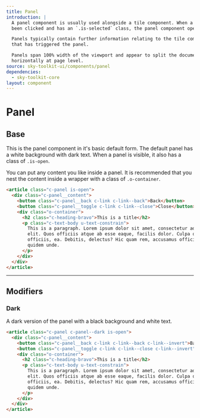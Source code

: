 ```yaml
---
title: Panel
introduction: |
  A panel component is usually used alongside a tile component. When a tile has
  been clicked and has an `.is-selected` class, the panel component opens.

  Panels typically contain further information relating to the tile component
  that has triggered the panel.

  Panels span 100% width of the viewport and appear to split the document
  horizontally at page level.
source: sky-toolkit-ui/components/panel
dependencies:
  - sky-toolkit-core
layout: component
---
```


# Panel

## Base

This is the panel component in it's basic default form. The default panel has a
white background with dark text. When a panel is visible, it also has a class of
`.is-open`.

You can put any content you like inside a panel. It is recommended that you nest
the content inside a wrapper with a class of `.o-container`.

```html { "container": "flush" }
<article class="c-panel is-open">
  <div class="c-panel__content">
    <button class="c-panel__back c-link c-link--back">Back</button>
    <button class="c-panel__toggle c-link c-link--close">Close</button>
    <div class="o-container">
      <h2 class="c-heading-bravo">This is a title</h2>
      <p class="c-text-body u-text-constrain">
        This is a paragraph. Lorem ipsum dolor sit amet, consectetur adipisicing
        elit. Quos officiis atque ab esse eaque, facilis dolor. Culpa quidem
        officiis, ea. Debitis, delectus? Hic quam rem, accusamus officia libero
        quidem unde.
      </p>
    </div>
  </div>
</article>
```

---

## Modifiers

### Dark

A dark version of the panel with a black background and white text.

```html { "container": "flush" }
<article class="c-panel c-panel--dark is-open">
  <div class="c-panel__content">
    <button class="c-panel__back c-link c-link--back c-link--invert">Back</button>
    <button class="c-panel__toggle c-link c-link--close c-link--invert">Close</button>
    <div class="o-container">
      <h2 class="c-heading-bravo">This is a title</h2>
      <p class="c-text-body u-text-constrain">
        This is a paragraph. Lorem ipsum dolor sit amet, consectetur adipisicing
        elit. Quos officiis atque ab esse eaque, facilis dolor. Culpa quidem
        officiis, ea. Debitis, delectus? Hic quam rem, accusamus officia libero
        quidem unde.
      </p>
    </div>
  </div>
</article>
```
